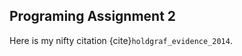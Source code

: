 ## Programing Assignment 2

Here is my nifty citation {cite}`holdgraf_evidence_2014`.


<!-- <h2> Referências </h2>

```{bibliography}
``` -->